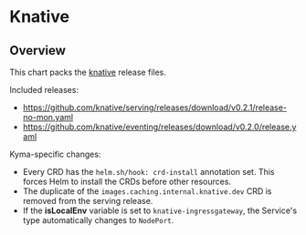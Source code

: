 # Knative

## Overview

This chart packs the [knative](https://github.com/knative/docs) release files.

Included releases:
 * https://github.com/knative/serving/releases/download/v0.2.1/release-no-mon.yaml
 * https://github.com/knative/eventing/releases/download/v0.2.0/release.yaml

Kyma-specific changes:
 * Every CRD has the `helm.sh/hook: crd-install` annotation set. This forces Helm to install the CRDs before other resources.
 * The duplicate of the `images.caching.internal.knative.dev` CRD is removed from the serving release.
 * If the **isLocalEnv** variable is set to `knative-ingressgateway`, the Service's type automatically changes to `NodePort`.
